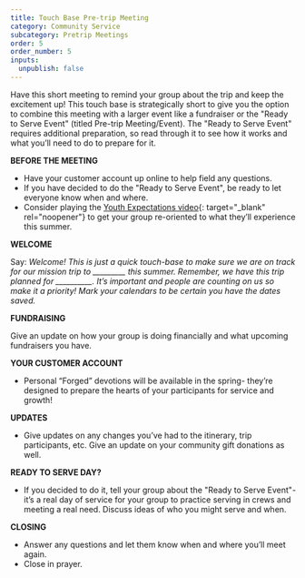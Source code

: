 ```yaml
---
title: Touch Base Pre-trip Meeting
category: Community Service
subcategory: Pretrip Meetings
order: 5
order_number: 5
inputs:
  unpublish: false
---
```

Have this short meeting to remind your group about the trip and keep the excitement up\! This touch base is strategically short to give you the option to combine this meeting with a larger event like a fundraiser or the "Ready to Serve Event" (titled Pre-trip Meeting/Event). The "Ready to Serve Event" requires additional preparation, so read through it to see how it works and what you’ll need to do to prepare for it.

**BEFORE THE MEETING**

* Have your customer account up online to help field any questions.
* If you have decided to do the "Ready to Serve Event", be ready to let everyone know when and where.
* Consider playing the [Youth Expectations video](https://vimeo.com/300595208){: target="_blank" rel="noopener"} to get your group re-oriented to what they’ll experience this summer.&nbsp;

**WELCOME**

Say: *Welcome\! This is just a quick touch-base to make sure we are on track for our mission trip to \_\_\_\_\_\_\_\_\_ this summer. Remember, we have this trip planned for \_\_\_\_\_\_\_\_\_\_. It’s important and people are counting on us so make it a priority\! Mark your calendars to be certain you have the dates saved.*

**FUNDRAISING**

Give an update on how your group is doing financially and what upcoming fundraisers you have.

**YOUR CUSTOMER ACCOUNT**

* Personal “Forged” devotions will be available in the spring- they’re designed to prepare the hearts of your participants for service and growth\!

**UPDATES**

* Give updates on any changes you’ve had to the itinerary, trip participants, etc. Give an update on your community gift donations as well.

**READY TO SERVE DAY?**

* If you decided to do it, tell your group about the "Ready to Serve Event"- it’s a real day of service for your group to practice serving in crews and meeting a real need. Discuss ideas of who you might serve and when.

**CLOSING**

* Answer any questions and let them know when and where you’ll meet again.
* Close in prayer.